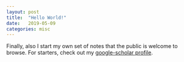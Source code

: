 ```yaml
---
layout: post
title:  "Hello World!"
date:   2019-05-09 
categories: misc
---
```

Finally, also I start my own set of notes that the public is welcome to browse. For starters, check out my [google-scholar profile][scholar-profile]. 

[scholar-profile]: https://scholar.google.de/citations?user=A1Iu8OEAAAAJ&hl=en&oi=ao
